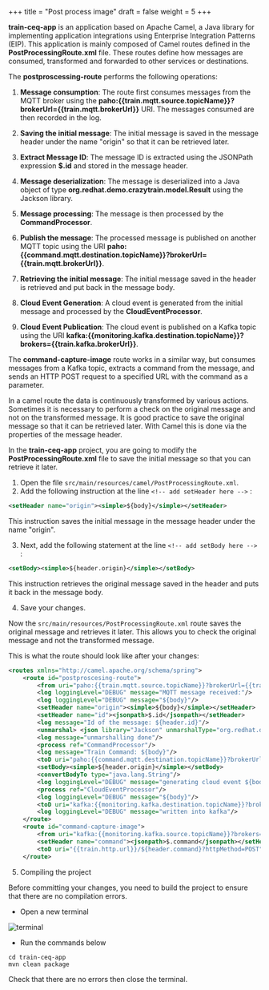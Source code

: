 +++
title = "Post process image"
draft = false
weight = 5
+++

**train-ceq-app** is an application based on Apache Camel, a Java library for implementing application integrations using Enterprise Integration Patterns (EIP). 
This application is mainly composed of Camel routes defined in the **PostProcessingRoute.xml** file. These routes define how messages are consumed, transformed and forwarded to other services or destinations.

The **postproscessing-route** performs the following operations:

1. **Message consumption**: The route first consumes messages from the MQTT broker using the **paho:{{train.mqtt.source.topicName}}?brokerUrl={{train.mqtt.brokerUrl}}** URI. The messages consumed are then recorded in the log.

2. **Saving the initial message**: The initial message is saved in the message header under the name "origin" so that it can be retrieved later.

3. **Extract Message ID**: The message ID is extracted using the JSONPath expression **$.id** and stored in the message header.

4. **Message deserialization**: The message is deserialized into a Java object of type **org.redhat.demo.crazytrain.model.Result** using the Jackson library.

5. **Message processing**: The message is then processed by the **CommandProcessor**.

6. **Publish the message**: The processed message is published on another MQTT topic using the URI **paho:{{command.mqtt.destination.topicName}}?brokerUrl={{train.mqtt.brokerUrl}}**.

7. **Retrieving the initial message**: The initial message saved in the header is retrieved and put back in the message body.

8. **Cloud Event Generation**: A cloud event is generated from the initial message and processed by the **CloudEventProcessor**.

9. **Cloud Event Publication**: The cloud event is published on a Kafka topic using the URI **kafka:{{monitoring.kafka.destination.topicName}}?brokers={{train.kafka.brokerUrl}}**.

The **command-capture-image** route works in a similar way, but consumes messages from a Kafka topic, extracts a command from the message, and sends an HTTP POST request to a specified URL with the command as a parameter.



In a camel route the data is continuously transformed by various actions. Sometimes it is necessary to perform a check on the original message and not on the transformed message. It is good practice to save the original message so that it can be retrieved later. With Camel this is done via the properties of the message header. 


In the **train-ceq-app** project, you are going to modify the **PostProcessingRoute.xml** file to save the initial message so that you can retrieve it later.

1. Open the file `src/main/resources/camel/PostProcessingRoute.xml`.
2. Add the following instruction at the line `<!-- add setHeader here -->` :

```xml
<setHeader name="origin"><simple>${body}</simple></setHeader>
```

This instruction saves the initial message in the message header under the name "origin".

3. Next, add the following statement at the line `<!-- add setBody here -->` :

```xml
<setBody><simple>${header.origin}</simple></setBody>
```

This instruction retrieves the original message saved in the header and puts it back in the message body.

4. Save your changes.

Now the `src/main/resources/PostProcessingRoute.xml` route saves the original message and retrieves it later. This allows you to check the original message and not the transformed message.

This is what the route should look like after your changes:

```xml
<routes xmlns="http://camel.apache.org/schema/spring">
    <route id="postproscesing-route">  
        <from uri="paho:{{train.mqtt.source.topicName}}?brokerUrl={{train.mqtt.brokerUrl}}"/>     
        <log loggingLevel="DEBUG" message="MQTT message received:"/>
        <log loggingLevel="DEBUG" message="${body}"/>
        <setHeader name="origin"><simple>${body}</simple></setHeader>
        <setHeader name="id"><jsonpath>$.id</jsonpath></setHeader>
        <log message="Id of the message: ${header.id}"/>
        <unmarshal> <json library="Jackson" unmarshalType="org.redhat.demo.crazytrain.model.Result"/></unmarshal>
        <log message="unmarshalling done"/>
        <process ref="CommandProcessor"/>
        <log message="Train Command: ${body}"/>
        <toD uri="paho:{{command.mqtt.destination.topicName}}?brokerUrl={{train.mqtt.brokerUrl}}"/>
        <setBody><simple>${header.origin}</simple></setBody>
        <convertBodyTo type="java.lang.String"/>
        <log loggingLevel="DEBUG" message="generating cloud event ${body}"/>
        <process ref="CloudEventProcessor"/>
        <log loggingLevel="DEBUG" message="${body}"/>
        <toD uri="kafka:{{monitoring.kafka.destination.topicName}}?brokers={{train.kafka.brokerUrl}}"/>
        <log loggingLevel="DEBUG" message="written into kafka"/>
    </route>
    <route id="command-capture-image">
        <from uri="kafka:{{monitoring.kafka.source.topicName}}?brokers={{train.kafka.brokerUrl}}"/>
        <setHeader name="command"><jsonpath>$.command</jsonpath></setHeader>
        <toD uri="{{train.http.url}}/${header.command}?httpMethod=POST" />
    </route>
```

5. Compiling the project

Before committing your changes, you need to build the project to ensure that there are no compilation errors.

- Open a new terminal

![terminal](/images/dev-section/new-terminal-bash.png)

- Run the commands below 

```
cd train-ceq-app
mvn clean package
```

Check that there are no errors then close the terminal.